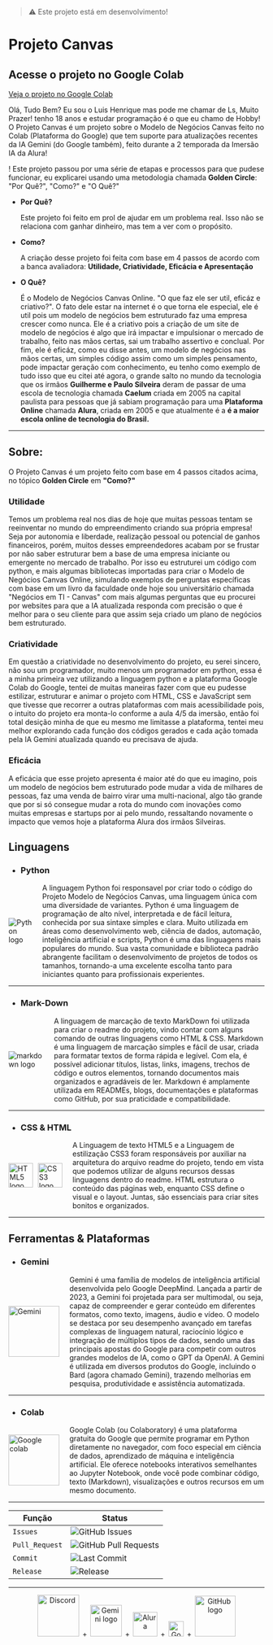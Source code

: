 
> ⚠️ Este projeto está em desenvolvimento!
 
 # Projeto Canvas 
  
## Acesse o projeto no Google Colab

[Veja o projeto no Google Colab](https://colab.research.google.com/drive/11AdxGyGCeJmEhzbZxkuQ9W2jf2HzZPDe?usp=sharing)

<p> 
 Olá, Tudo Bem? Eu sou o Luis Henrique mas pode me chamar de Ls, Muito Prazer! tenho 18 anos e estudar programação é o que eu chamo de Hobby! O Projeto Canvas é um projeto sobre o Modelo de Negócios Canvas feito no Colab (Plataforma do Google) que tem suporte para atualizações recentes da IA ​​Gemini (do Google também), feito durante a 2 temporada da Imersão IA da Alura!

! Este projeto passou por uma série de etapas e processos para que pudese funcionar, eu explicarei usando uma metodologia chamada **Golden Circle**: "Por Quê?", "Como?" e "O Quê?"
</p> 


- **Por Quê?**


  Este projeto foi feito em prol de ajudar em um problema real. Isso não se relaciona com ganhar dinheiro, mas tem a ver com o propósito.
  


- **Como?**


  A criação desse projeto foi feita com base em 4 passos de acordo com a banca avaliadora:  **Utilidade, Criatividade, Eficácia e Apresentação**

  
- **O Quê?**


  É o Modelo de Negócios Canvas Online. "O que faz ele ser util, eficáz e criativo?". O fato dele estar na internet é o que torna ele especial, ele é util pois um modelo de negócios bem estruturado faz uma empresa crescer como nunca. Ele é a criativo pois a criação de um site de modelo de negócios é algo que irá impactar e impulsionar o mercado de trabalho, feito nas mãos certas, sai um trabalho assertivo e conclual. Por fim, ele é eficáz, como eu disse antes, um modelo de negócios nas mãos certas, um simples código assim como um simples pensamento, pode impactar geração com conhecimento, eu tenho como exemplo de tudo isso que eu citei até agora, o grande salto no mundo da tecnologia que os irmãos **Guilherme e Paulo Silveira** deram de passar de uma escola de tecnologia chamada **Caelum** criada em 2005 na capital paulista para pessoas que já sabiam programação para uma **Plataforma Online** chamada **Alura**, criada em 2005 e que atualmente é a **é a maior escola online de tecnologia do Brasil.**
 

----

<div align: "center">

## Sobre:

</div>

 O Projeto Canvas é um projeto feito com base em 4 passos citados acima, no tópico **Golden Circle** em **"Como?"**

 ### Utilidade

  Temos um problema real nos dias de hoje que muitas pessoas tentam se reeinventar no mundo do empreendimento criando sua própria empresa! Seja por autonomia e liberdade, realização pessoal ou potencial de ganhos financeiros, porém, muitos desses empreendedores acabam por se frustar por não saber estruturar bem a base de uma empresa iniciante ou emergente no mercado de trabalho. Por isso eu estruturei um código com python, e mais algumas bibliotecas importadas para criar o Modelo de Negócios Canvas Online, simulando exemplos de perguntas específicas com base em um livro da faculdade onde hoje sou universitário chamada "Negócios em TI - Canvas" com mais algumas perguntas que eu procurei por websites para que a IA atualizada responda com precisão o que é melhor para o seu cliente para que assim seja criado um plano de negócios bem estruturado.

 ### Criatividade

   Em questão a criatividade no desenvolvimento do projeto, eu serei sincero, não sou um programador, muito menos um programador em python, essa é a minha primeira vez utilizando a linguagem python e a plataforma Google Colab do Google, tentei de muitas maneiras fazer com que eu pudesse estilizar, estruturar e animar o projeto com HTML, CSS e JavaScript sem que tivesse que recorrer a outras plataformas com mais acessibilidade pois, o intuito do projeto era monta-lo conforme a aula 4/5 da imersão, então foi total desição minha de que eu mesmo me limitasse a plataforma, tentei meu melhor explorando cada função dos códigos gerados e cada ação tomada pela IA Gemini atualizada quando eu precisava de ajuda.

 ### Eficácia
 
   A eficácia que esse projeto apresenta é maior até do que eu imagino, pois um modelo de negócios bem estruturado pode mudar a vida de milhares de pessoas, faz uma venda de bairro virar uma multi-nacional, algo tão grande que por si só consegue mudar a rota do mundo com inovações como muitas empresas e startups por ai pelo mundo, ressaltando novamente o impacto que vemos hoje a plataforma Alura dos irmãos Silveiras.
   


## Linguagens

- ### **Python**


<div style="display: flex; align-items: center;">
  <img src="https://skillicons.dev/icons?i=python" alt="Python logo" style="margin-right: 20px;">
  <span>A linguagem Python foi responsavel por criar todo o código do Projeto Modelo de Negócios Canvas, uma linguagem única com uma diversidade de variantes. Python é uma linguagem de programação de alto nível, interpretada e de fácil leitura, conhecida por sua sintaxe simples e clara. Muito utilizada em áreas como desenvolvimento web, ciência de dados, automação, inteligência artificial e scripts, Python é uma das linguagens mais populares do mundo. Sua vasta comunidade e biblioteca padrão abrangente facilitam o desenvolvimento de projetos de todos os tamanhos, tornando-a uma excelente escolha tanto para iniciantes quanto para profissionais experientes.</span>
</div>

----

- ### **Mark-Down**

<div style="display: flex; align-items: center;">
  <img src="https://skillicons.dev/icons?i=markdown" alt="markdown logo" style="margin-right: 20px;">
  <span>A linguagem de marcação de texto MarkDown foi utilizada para criar o readme do projeto, vindo contar com alguns comando de outras linguagens como HTML & CSS. Markdown é uma linguagem de marcação simples e fácil de usar, criada para formatar textos de forma rápida e legível. Com ela, é possível adicionar títulos, listas, links, imagens, trechos de código e outros elementos, tornando documentos mais organizados e agradáveis de ler. Markdown é amplamente utilizada em READMEs, blogs, documentações e plataformas como GitHub, por sua praticidade e compatibilidade.</span>
</div>

----

- ### **CSS & HTML**

<div style="display: flex; align-items: center;">
  <img src="https://cdn.jsdelivr.net/gh/devicons/devicon/icons/html5/html5-original.svg" alt="HTML5 logo" width="48" style="margin-right: 10px;">
  <img src="https://cdn.jsdelivr.net/gh/devicons/devicon/icons/css3/css3-original.svg" alt="CSS3 logo" width="48" style="margin-right: 20px;">
  <span>A Linguagem de texto HTML5 e a Linguagem de estilização CSS3 foram responsáveis por auxiliar na arquitetura do arquivo readme do projeto, tendo em vista que podemos utilizar de alguns recursos dessas linguagens dentro do readme. HTML estrutura o conteúdo das páginas web, enquanto CSS define o visual e o layout. Juntas, são essenciais para criar sites bonitos e organizados.</span>
</div>

----

## Ferramentas & Plataformas

- ### **Gemini**

<div style="display: flex; align-items: center;">
  <img src="https://github.com/user-attachments/assets/f214d759-a4ca-48f9-8c0e-ad88eaa6bc29" alt="Gemini" width="100" style="margin-right: 20px;">
  <span>Gemini é uma família de modelos de inteligência artificial desenvolvida pelo Google DeepMind. Lançada a partir de 2023, a Gemini foi projetada para ser multimodal, ou seja, capaz de compreender e gerar conteúdo em diferentes formatos, como texto, imagens, áudio e vídeo.
O modelo se destaca por seu desempenho avançado em tarefas complexas de linguagem natural, raciocínio lógico e integração de múltiplos tipos de dados, sendo uma das principais apostas do Google para competir com outros grandes modelos de IA, como o GPT da OpenAI.
A Gemini é utilizada em diversos produtos do Google, incluindo o Bard (agora chamado Gemini), trazendo melhorias em pesquisa, produtividade e assistência automatizada.</span>
</div>

----

- ### **Colab**

<div style="display: flex; align-items: center;">
  <img src="https://img.icons8.com/color/256/google-colab.png" alt="Google colab" width="100" style="margin-right: 20px;">
  <span>Google Colab (ou Colaboratory) é uma plataforma gratuita do Google que permite programar em Python diretamente no navegador, com foco especial em ciência de dados, aprendizado de máquina e inteligência artificial. Ele oferece notebooks interativos semelhantes ao Jupyter Notebook, onde você pode combinar código, texto (Markdown), visualizações e outros recursos em um mesmo documento.</span>
</div>

----

<div align = "center">

<!-- Badges -->

| Função         | Status              |
|----------------|------------------------|
| `Issues`       | ![GitHub Issues](https://img.shields.io/github/issues/Dev-Ls-07/Projeto_Canvas)            |
| `Pull_Request`  | ![GitHub Pull Requests](https://img.shields.io/github/issues-pr/Dev-Ls-07/Projeto_Canvas)  |
| `Commit`       | ![Last Commit](https://img.shields.io/github/last-commit/Dev-Ls-07/Projeto_Canvas)         |
| `Release`  | ![Release](https://img.shields.io/github/v/release/Dev-Ls-07/Projeto_Canvas)               |

</div>

----

<div align = "center">

<img src="https://github.com/user-attachments/assets/2b1eaca6-e823-429b-8b04-56a10514c374" width="82" alt="Discord">
<img src="https://github.com/user-attachments/assets/e8f3602f-df79-4098-8b62-7ed9de262149" height="14" alt="+">
<img src="https://upload.wikimedia.org/wikipedia/commons/thumb/8/8a/Google_Gemini_logo.svg/512px-Google_Gemini_logo.svg.png" width="62" alt="Gemini logo">
<img src="https://github.com/user-attachments/assets/e8f3602f-df79-4098-8b62-7ed9de262149" height="14" alt="+">
<img src="https://github.com/user-attachments/assets/4fad3e1b-7fdf-4098-94dc-65e67be66b63" width="48" alt="Alura">
<img src="https://github.com/user-attachments/assets/e8f3602f-df79-4098-8b62-7ed9de262149" height="14" alt="+">
<img src="https://www.google.com/images/branding/googlelogo/2x/googlelogo_color_160x56dp.png" height="30" alt="Google">
<img src="https://github.com/user-attachments/assets/e8f3602f-df79-4098-8b62-7ed9de262149" height="14" alt="+">
<img src="https://github.githubassets.com/images/modules/logos_page/GitHub-Logo.png" width="80" alt="GitHub logo">

 

</div>
